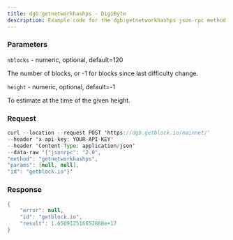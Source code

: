 ```yaml
---
title: dgb:getnetworkhashps - DigiByte
description: Example code for the dgb:getnetworkhashps json-rpc method. Сomplete guide on how to use dgb:getnetworkhashps json-rpc in GetBlock.io Web3 documentation.
---
```


### Parameters


`nblocks` - numeric, optional, default=120

The number of blocks, or -1 for blocks since last difficulty change.

`height` - numeric, optional, default=-1

To estimate at the time of the given height.

### Request

``` java
curl --location --request POST 'https://dgb.getblock.io/mainnet/' 
--header 'x-api-key: YOUR-API-KEY' 
--header 'Content-Type: application/json' 
--data-raw '{"jsonrpc": "2.0",
"method": "getnetworkhashps",
"params": [null, null],
"id": "getblock.io"}'
```

###  Response

``` java
{
    "error": null,
    "id": "getblock.io",
    "result": 1.650912516652868e+17
}
```

